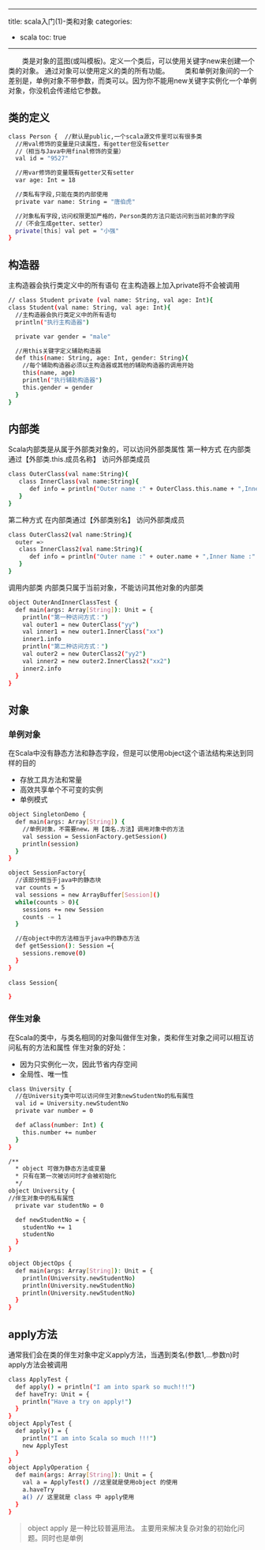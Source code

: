 ------
title: scala入门(1)-类和对象
categories:
- scala
toc: true
------
&emsp;&emsp;类是对象的蓝图(或叫模板)。定义一个类后，可以使用关键字new来创建一个类的对象。 通过对象可以使用定义的类的所有功能。
&emsp;&emsp;类和单例对象间的一个差别是，单例对象不带参数，而类可以。因为你不能用new关键字实例化一个单例对象，你没机会传递给它参数。

## 类的定义
``` bash
class Person {  //默认是public,一个scala源文件里可以有很多类 
  //用val修饰的变量是只读属性，有getter但没有setter
  //（相当与Java中用final修饰的变量）
  val id = "9527"

  //用var修饰的变量既有getter又有setter
  var age: Int = 18

  //类私有字段,只能在类的内部使用
  private var name: String = "唐伯虎"

  //对象私有字段,访问权限更加严格的，Person类的方法只能访问到当前对象的字段
  //（不会生成getter、setter）
  private[this] val pet = "小强"
}
```

## 构造器
主构造器会执行类定义中的所有语句
在主构造器上加入private将不会被调用
``` bash
// class Student private (val name: String, val age: Int){
class Student(val name: String, val age: Int){
  //主构造器会执行类定义中的所有语句
  println("执行主构造器")

  private var gender = "male"

  //用this关键字定义辅助构造器
  def this(name: String, age: Int, gender: String){
    //每个辅助构造器必须以主构造器或其他的辅助构造器的调用开始
    this(name, age)
    println("执行辅助构造器")
    this.gender = gender
  }
}
```
## 内部类
Scala内部类是从属于外部类对象的，可以访问外部类属性
第一种方式  在内部类通过【外部类.this.成员名称】 访问外部类成员
``` bash
class OuterClass(val name:String){
   class InnerClass(val name:String){
      def info = println("Outer name :" + OuterClass.this.name + ",Inner Name :" + name);  
   }
}
```
第二种方式   在内部类通过【外部类别名】 访问外部类成员
``` bash
class OuterClass2(val name:String){
  outer =>
   class InnerClass2(val name:String){
      def info = println("Outer name :" + outer.name + ",Inner Name :" + name);
   }
}
```
调用内部类
内部类只属于当前对象，不能访问其他对象的内部类
``` bash
object OuterAndInnerClassTest {
  def main(args: Array[String]): Unit = {
    println("第一种访问方式：")
    val outer1 = new OuterClass("yy")
    val inner1 = new outer1.InnerClass("xx")
    inner1.info
    println("第二种访问方式：")
    val outer2 = new OuterClass2("yy2")
    val inner2 = new outer2.InnerClass2("xx2")
    inner2.info
  }
}
```

## 对象
### 单例对象
在Scala中没有静态方法和静态字段，但是可以使用object这个语法结构来达到同样的目的
* 存放工具方法和常量
* 高效共享单个不可变的实例
* 单例模式
``` bash
object SingletonDemo {
  def main(args: Array[String]) {
    //单例对象，不需要new，用【类名.方法】调用对象中的方法
    val session = SessionFactory.getSession()
    println(session)
  }
}

object SessionFactory{
  //该部分相当于java中的静态块
  var counts = 5
  val sessions = new ArrayBuffer[Session]()
  while(counts > 0){
    sessions += new Session
    counts -= 1
  }

  //在object中的方法相当于java中的静态方法
  def getSession(): Session ={
    sessions.remove(0)
  }
}
  
class Session{

}
```
### 伴生对象
在Scala的类中，与类名相同的对象叫做伴生对象，类和伴生对象之间可以相互访问私有的方法和属性
伴生对象的好处： 
* 因为只实例化一次，因此节省内存空间 
* 全局性、唯一性 
``` bash
class University {
  //在University类中可以访问伴生对象newStudentNo的私有属性
  val id = University.newStudentNo
  private var number = 0

  def aClass(number: Int) {
    this.number += number
  }
}

/**
  * object 可做为静态方法或变量
  * 只有在第一次被访问时才会被初始化
  */
object University {
//伴生对象中的私有属性
  private var studentNo = 0

  def newStudentNo = {
    studentNo += 1
    studentNo
  }
}

object ObjectOps {
  def main(args: Array[String]): Unit = {
    println(University.newStudentNo)
    println(University.newStudentNo)
    println(University.newStudentNo)
  }
}
```
## apply方法
通常我们会在类的伴生对象中定义apply方法，当遇到类名(参数1,...参数n)时apply方法会被调用
``` bash
class ApplyTest {
  def apply() = println("I am into spark so much!!!")
  def haveTry: Unit = {
    println("Have a try on apply!")
  }
}
object ApplyTest {
  def apply() = {
    println("I am into Scala so much !!!")
    new ApplyTest
  }
}
object ApplyOperation {
  def main(args: Array[String]): Unit = {
    val a = ApplyTest() //这里就是使用object 的使用
    a.haveTry
    a() // 这里就是 class 中 apply使用
  }
}
```
>object apply 是一种比较普遍用法。 主要用来解决复杂对象的初始化问题。同时也是单例
